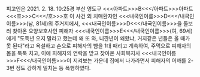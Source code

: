피고인은 2021. 2. 18. 10:25경 부산 영도구 <<<아파트>>>B<<</아파트>>>아파트 <<<호>>>C<<</호>>>호 이 사건 외 치매환자인 <<<내국인이름>>>D<<</내국인이름>>>(남, 81세)의 주거지에서, <<<내국인이름>>>D<<</내국인이름>>>을 돌보러 찾아온 요양보호사인 피해자 <<<내국인이름>>>E<<</내국인이름>>>(여, 69세)에게 "도둑년 오지 말라고 했는데 왜 또 와, 니깐년이 왜왔냐, 거지같은 년들은 올 때가 못 된다"라고 욕설하고 손으로 피해자의 뺨을 1대 때리고 계속하여, 주먹으로 피해자의 몸을 툭툭 치고, 이에 피해자의 연락을 받고 찾아온 사회복지사 <<<내국인이름>>>F<<</내국인이름>>>이 지켜보는 가운데 집에서 나가라면서 피해자의 어깨를 2-3번 정도 강하게 밀치는 등 폭행하였다.
